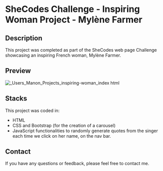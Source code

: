 # SheCodes Challenge - Inspiring Woman Project - Mylène Farmer 

## Description

This project was completed as part of the SheCodes web page Challenge showcasing an inspiring French woman, Mylène Farmer.

## Preview

![_Users_Manon_Projects_inspiring-woman_index html](https://github.com/user-attachments/assets/12713d86-606b-47ab-91d1-56d4b5464fbc)

## Stacks

This project was coded in: 
- HTML
- CSS and Bootstrap (for the creation of a carousel)
- JavaScript functionalities to randomly generate quotes from the singer each time we click on her name, on the nav bar. 

## Contact

If you have any questions or feedback, please feel free to contact me.
